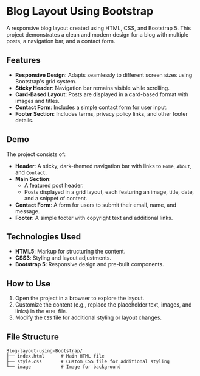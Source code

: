 # Blog Layout Using Bootstrap  

A responsive blog layout created using HTML, CSS, and Bootstrap 5. This project demonstrates a clean and modern design for a blog with multiple posts, a navigation bar, and a contact form.  

## Features  

- **Responsive Design**: Adapts seamlessly to different screen sizes using Bootstrap's grid system.  
- **Sticky Header**: Navigation bar remains visible while scrolling.  
- **Card-Based Layout**: Posts are displayed in a card-based format with images and titles.  
- **Contact Form**: Includes a simple contact form for user input.  
- **Footer Section**: Includes terms, privacy policy links, and other footer details.  

## Demo  

The project consists of:  
- **Header**: A sticky, dark-themed navigation bar with links to `Home`, `About`, and `Contact`.  
- **Main Section**:  
  - A featured post header.  
  - Posts displayed in a grid layout, each featuring an image, title, date, and a snippet of content.  
- **Contact Form**: A form for users to submit their email, name, and message.  
- **Footer**: A simple footer with copyright text and additional links.  

## Technologies Used  

- **HTML5**: Markup for structuring the content.  
- **CSS3**: Styling and layout adjustments.  
- **Bootstrap 5**: Responsive design and pre-built components.  

## How to Use  

1. Open the project in a browser to explore the layout.  
2. Customize the content (e.g., replace the placeholder text, images, and links) in the `HTML` file.  
3. Modify the `CSS` file for additional styling or layout changes.  

## File Structure  

```plaintext
Blog-layout-using-Bootstrap/
├── index.html      # Main HTML file
├── style.css       # Custom CSS file for additional styling
└── image           # Image for background
